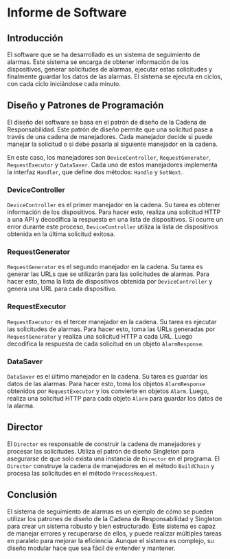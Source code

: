 # Informe de Software

## Introducción
El software que se ha desarrollado es un sistema de seguimiento de alarmas. Este sistema se encarga de obtener información de los dispositivos, generar solicitudes de alarmas, ejecutar estas solicitudes y finalmente guardar los datos de las alarmas. El sistema se ejecuta en ciclos, con cada ciclo iniciándose cada minuto.

## Diseño y Patrones de Programación
El diseño del software se basa en el patrón de diseño de la Cadena de Responsabilidad. Este patrón de diseño permite que una solicitud pase a través de una cadena de manejadores. Cada manejador decide si puede manejar la solicitud o si debe pasarla al siguiente manejador en la cadena.

En este caso, los manejadores son `DeviceController`, `RequestGenerator`, `RequestExecutor` y `DataSaver`. Cada uno de estos manejadores implementa la interfaz `Handler`, que define dos métodos: `Handle` y `SetNext`.

### DeviceController
`DeviceController` es el primer manejador en la cadena. Su tarea es obtener información de los dispositivos. Para hacer esto, realiza una solicitud HTTP a una API y decodifica la respuesta en una lista de dispositivos. Si ocurre un error durante este proceso, `DeviceController` utiliza la lista de dispositivos obtenida en la última solicitud exitosa.

### RequestGenerator
`RequestGenerator` es el segundo manejador en la cadena. Su tarea es generar las URLs que se utilizarán para las solicitudes de alarmas. Para hacer esto, toma la lista de dispositivos obtenida por `DeviceController` y genera una URL para cada dispositivo.

### RequestExecutor
`RequestExecutor` es el tercer manejador en la cadena. Su tarea es ejecutar las solicitudes de alarmas. Para hacer esto, toma las URLs generadas por `RequestGenerator` y realiza una solicitud HTTP a cada URL. Luego decodifica la respuesta de cada solicitud en un objeto `AlarmResponse`.

### DataSaver
`DataSaver` es el último manejador en la cadena. Su tarea es guardar los datos de las alarmas. Para hacer esto, toma los objetos `AlarmResponse` obtenidos por `RequestExecutor` y los convierte en objetos `Alarm`. Luego, realiza una solicitud HTTP para cada objeto `Alarm` para guardar los datos de la alarma.

## Director
El `Director` es responsable de construir la cadena de manejadores y procesar las solicitudes. Utiliza el patrón de diseño Singleton para asegurarse de que solo exista una instancia de `Director` en el programa. El `Director` construye la cadena de manejadores en el método `BuildChain` y procesa las solicitudes en el método `ProcessRequest`.

## Conclusión
El sistema de seguimiento de alarmas es un ejemplo de cómo se pueden utilizar los patrones de diseño de la Cadena de Responsabilidad y Singleton para crear un sistema robusto y bien estructurado. Este sistema es capaz de manejar errores y recuperarse de ellos, y puede realizar múltiples tareas en paralelo para mejorar la eficiencia. Aunque el sistema es complejo, su diseño modular hace que sea fácil de entender y mantener.

